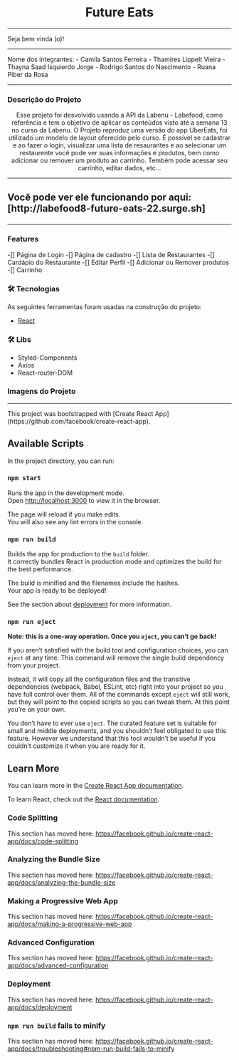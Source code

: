 <h1 align="center">Future Eats</h1>

<hr/>
Seja bem vinda (o)! 
<hr/>
Nome dos integrantes: 
- Camila Santos Ferreira
- Thamires Lippelt Vieira
- Thayna Saad Isquierdo Jorge 
- Rodrigo Santos do Nascimento
- Ruana Piber da Rosa
<hr/>

### Descrição do Projeto

<p align="center">
  Esse projeto foi desvolvido usando a API da Labenu - Labefood, como referência e tem o objetivo de aplicar 
  os conteúdos visto até a semana 13 no curso da Labenu.
  O Projeto reproduz uma versão do app UberEats, foi utilizado um modelo de layout oferecido pelo curso. 
  É possível se cadastrar e ao fazer o login, visualizar uma lista
  de resaurantes e ao selecionar um restaurente você pode ver suas informações e produtos, 
  bem como adicionar ou remover um produto ao carrinho. Tembém pode acessar seu 
  carrinho, editar dados, etc... 
</p>

<hr/>

<h2>Você pode ver ele funcionando por aqui: [http://labefood8-future-eats-22.surge.sh] <h3>

<hr/>
  
### Features
-[] Página de Login
-[] Página de cadastro
-[] Lista de Restaurantes
-[] Cardápio do Restaurante
-[] Editar Perfil
-[] Adicionar ou Remover produtos  
-[] Carrinho
  

  ### 🛠 Tecnologias

As seguintes ferramentas foram usadas na construção do projeto:

- [React](https://pt-br.reactjs.org/)
  
 ### 🛠 Libs
- Styled-Components
- Axios
- React-router-DOM
  
 ### Imagens do Projeto
	
<hr/>
This project was bootstrapped with [Create React App](https://github.com/facebook/create-react-app).

## Available Scripts

In the project directory, you can run:

### `npm start`

Runs the app in the development mode.<br />
Open [http://localhost:3000](http://localhost:3000) to view it in the browser.

The page will reload if you make edits.<br />
You will also see any lint errors in the console.


### `npm run build`

Builds the app for production to the `build` folder.<br />
It correctly bundles React in production mode and optimizes the build for the best performance.

The build is minified and the filenames include the hashes.<br />
Your app is ready to be deployed!

See the section about [deployment](https://facebook.github.io/create-react-app/docs/deployment) for more information.

### `npm run eject`

**Note: this is a one-way operation. Once you `eject`, you can’t go back!**

If you aren’t satisfied with the build tool and configuration choices, you can `eject` at any time. This command will remove the single build dependency from your project.

Instead, it will copy all the configuration files and the transitive dependencies (webpack, Babel, ESLint, etc) right into your project so you have full control over them. All of the commands except `eject` will still work, but they will point to the copied scripts so you can tweak them. At this point you’re on your own.

You don’t have to ever use `eject`. The curated feature set is suitable for small and middle deployments, and you shouldn’t feel obligated to use this feature. However we understand that this tool wouldn’t be useful if you couldn’t customize it when you are ready for it.

## Learn More

You can learn more in the [Create React App documentation](https://facebook.github.io/create-react-app/docs/getting-started).

To learn React, check out the [React documentation](https://reactjs.org/).

### Code Splitting

This section has moved here: https://facebook.github.io/create-react-app/docs/code-splitting

### Analyzing the Bundle Size

This section has moved here: https://facebook.github.io/create-react-app/docs/analyzing-the-bundle-size

### Making a Progressive Web App

This section has moved here: https://facebook.github.io/create-react-app/docs/making-a-progressive-web-app

### Advanced Configuration

This section has moved here: https://facebook.github.io/create-react-app/docs/advanced-configuration

### Deployment

This section has moved here: https://facebook.github.io/create-react-app/docs/deployment

### `npm run build` fails to minify

This section has moved here: https://facebook.github.io/create-react-app/docs/troubleshooting#npm-run-build-fails-to-minify
